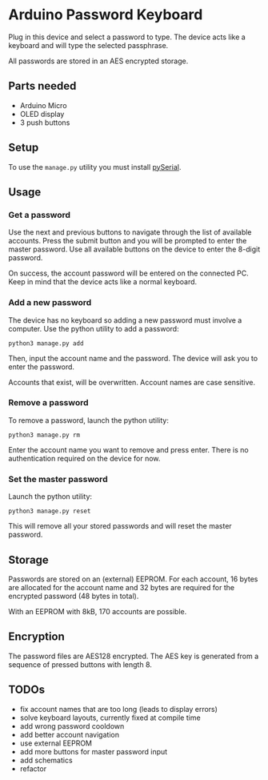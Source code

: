 # Arduino Password Keyboard

Plug in this device and select a password to type. The device acts like a keyboard and will type the selected passphrase.

All passwords are stored in an AES encrypted storage.

## Parts needed

- Arduino Micro
- OLED display
- 3 push buttons

## Setup

To use the `manage.py` utility you must install [pySerial](https://pyserial.readthedocs.io/en/latest/pyserial.html).

## Usage

### Get a password

Use the next and previous buttons to navigate through the list of available accounts. Press the submit button and you will be prompted to enter the master password. Use all available buttons on the device to enter the 8-digit password.

On success, the account password will be entered on the connected PC. Keep in mind that the device acts like a normal keyboard.

### Add a new password

The device has no keyboard so adding a new password must involve a computer. Use the python utility to add a password:

    python3 manage.py add

Then, input the account name and the password. The device will ask you to enter the password.

Accounts that exist, will be overwritten. Account names are case sensitive.

### Remove a password

To remove a password, launch the python utility:

    python3 manage.py rm

Enter the account name you want to remove and press enter. There is no authentication required on the device for now.

### Set the master password

Launch the python utility:

    python3 manage.py reset

This will remove all your stored passwords and will reset the master password.

## Storage

Passwords are stored on an (external) EEPROM. For each account, 16 bytes are allocated for the account name and 32 bytes are required for the encrypted password (48 bytes in total).

With an EEPROM with 8kB, 170 accounts are possible.

## Encryption

The password files are AES128 encrypted. The AES key is generated from a sequence of pressed buttons with length 8.

## TODOs

- fix account names that are too long (leads to display errors)
- solve keyboard layouts, currently fixed at compile time
- add wrong password cooldown
- add better account navigation
- use external EEPROM
- add more buttons for master password input
- add schematics
- refactor
